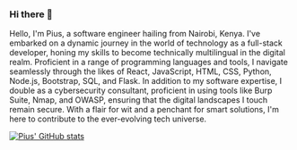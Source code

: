### Hi there 👋



Hello, I'm Pius, a software engineer hailing from Nairobi, Kenya. I've embarked on a dynamic journey in the world of technology as a full-stack developer, honing my skills to become technically multilingual in the digital realm. Proficient in a range of programming languages and tools, I navigate seamlessly through the likes of React, JavaScript, HTML, CSS, Python, Node.js, Bootstrap, SQL, and Flask. In addition to my software expertise, I double as a cybersecurity consultant, proficient in using tools like Burp Suite, Nmap, and OWASP, ensuring that the digital landscapes I touch remain secure. With a flair for wit and a penchant for smart solutions, I'm here to contribute to the ever-evolving tech universe.





[![Pius' GitHub stats](https://github-readme-stats.vercel.app/api?username=aPius-mwangi)](https://github.com/anuraghaza/github-readme-stats)
